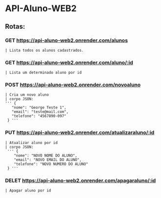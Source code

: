 # API-Aluno-WEB2

## Rotas:
### GET https://api-aluno-web2.onrender.com/alunos
    | Lista todos os alunos cadastrados.
### GET https://api-aluno-web2.onrender.com/aluno/:id
    | Lista um determinado aluno por id
### POST https://api-aluno-web2.onrender.com/novoaluno
    | Cria um novo aluno
    | corpo JSON: 
    ''' {
       "nome": "George Teste 1",
       "email": "teste@mail.com",
       "telefone": "4567890-097"
     } '''
### PUT https://api-aluno-web2.onrender.com/atualizaraluno/:id
    | Atualizar aluno por id
    | corpo JSON:
     ''' {
        "nome": "NOVO NOME DO ALUNO",
        "email": "NOVO EMAIL DO ALUNO",
        "telefone": "NOVO NUMERO DO ALUNO"
     } '''
### DELET https://api-aluno-web2.onrender.com/apagaraluno/:id
    | Apagar aluno por id
